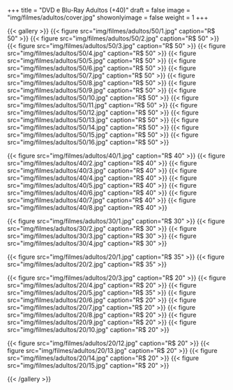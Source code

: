 +++
title = "DVD e Blu-Ray Adultos (+40)"
draft = false
image = "img/filmes/adultos/cover.jpg"
showonlyimage = false
weight = 1
+++
<!--more-->

{{< gallery >}}
{{< figure src="img/filmes/adultos/50/1.jpg" caption="R$ 50" >}}
{{< figure src="img/filmes/adultos/50/2.jpg" caption="R$ 50" >}}
{{< figure src="img/filmes/adultos/50/3.jpg" caption="R$ 50" >}}
{{< figure src="img/filmes/adultos/50/4.jpg" caption="R$ 50" >}}
{{< figure src="img/filmes/adultos/50/5.jpg" caption="R$ 50" >}}
{{< figure src="img/filmes/adultos/50/6.jpg" caption="R$ 50" >}}
{{< figure src="img/filmes/adultos/50/7.jpg" caption="R$ 50" >}}
{{< figure src="img/filmes/adultos/50/8.jpg" caption="R$ 50" >}}
{{< figure src="img/filmes/adultos/50/9.jpg" caption="R$ 50" >}}
{{< figure src="img/filmes/adultos/50/10.jpg" caption="R$ 50" >}}
{{< figure src="img/filmes/adultos/50/11.jpg" caption="R$ 50" >}}
{{< figure src="img/filmes/adultos/50/12.jpg" caption="R$ 50" >}}
{{< figure src="img/filmes/adultos/50/13.jpg" caption="R$ 50" >}}
{{< figure src="img/filmes/adultos/50/14.jpg" caption="R$ 50" >}}
{{< figure src="img/filmes/adultos/50/15.jpg" caption="R$ 50" >}}
{{< figure src="img/filmes/adultos/50/16.jpg" caption="R$ 50" >}}


{{< figure src="img/filmes/adultos/40/1.jpg" caption="R$ 40" >}}
{{< figure src="img/filmes/adultos/40/2.jpg" caption="R$ 40" >}}
{{< figure src="img/filmes/adultos/40/3.jpg" caption="R$ 40" >}}
{{< figure src="img/filmes/adultos/40/4.jpg" caption="R$ 40" >}}
{{< figure src="img/filmes/adultos/40/5.jpg" caption="R$ 40" >}}
{{< figure src="img/filmes/adultos/40/6.jpg" caption="R$ 40" >}}
{{< figure src="img/filmes/adultos/40/7.jpg" caption="R$ 40" >}}
{{< figure src="img/filmes/adultos/40/8.jpg" caption="R$ 40" >}}


{{< figure src="img/filmes/adultos/30/1.jpg" caption="R$ 30" >}}
{{< figure src="img/filmes/adultos/30/2.jpg" caption="R$ 30" >}}
{{< figure src="img/filmes/adultos/30/3.jpg" caption="R$ 30" >}}
{{< figure src="img/filmes/adultos/30/4.jpg" caption="R$ 30" >}}



{{< figure src="img/filmes/adultos/20/1.jpg" caption="R$ 35" >}}
{{< figure src="img/filmes/adultos/20/2.jpg" caption="R$ 35" >}}

{{< figure src="img/filmes/adultos/20/3.jpg" caption="R$ 20" >}}
{{< figure src="img/filmes/adultos/20/4.jpg" caption="R$ 20" >}}
{{< figure src="img/filmes/adultos/20/5.jpg" caption="R$ 35" >}}
{{< figure src="img/filmes/adultos/20/6.jpg" caption="R$ 20" >}}
{{< figure src="img/filmes/adultos/20/7.jpg" caption="R$ 20" >}}
{{< figure src="img/filmes/adultos/20/8.jpg" caption="R$ 20" >}}
{{< figure src="img/filmes/adultos/20/9.jpg" caption="R$ 20" >}}
{{< figure src="img/filmes/adultos/20/10.jpg" caption="R$ 20" >}}

{{< figure src="img/filmes/adultos/20/12.jpg" caption="R$ 20" >}}
{{< figure src="img/filmes/adultos/20/13.jpg" caption="R$ 20" >}}
{{< figure src="img/filmes/adultos/20/14.jpg" caption="R$ 20" >}}
{{< figure src="img/filmes/adultos/20/15.jpg" caption="R$ 20" >}}


{{< /gallery >}}
